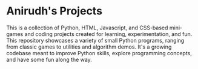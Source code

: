 # Anirudh's Projects
 
 This is a collection of Python, HTML, Javascript, and CSS-based mini-games and coding projects created for learning, experimentation, and fun. This repository showcases a variety of small Python programs, ranging from classic games to utilities and algorithm demos. It's a growing codebase meant to  improve Python skills, explore programming concepts, and have some fun along the way.
